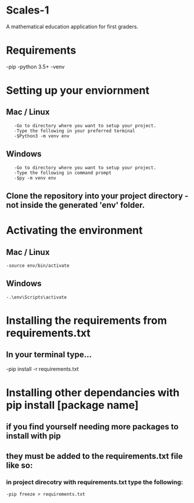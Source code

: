 # Scales-1
A mathematical education application for first graders.

# Requirements
-pip
-python 3.5+
-venv

# Setting up your enviornment
   ## Mac / Linux
       -Go to directory where you want to setup your project.
       -Type the following in your preferred terminal
       -$Python3 -m venv env
   ## Windows
       -Go to directory where you want to setup your project.
       -Type the following in command prompt
       -$py -m venv env
      
## Clone the repository into your project directory - not inside the generated 'env' folder.

# Activating the environment
  ## Mac / Linux
    -source env/bin/activate
  ## Windows
    -.\env\Scripts\activate


# Installing the requirements from requirements.txt

  ## In your terminal type...
  -pip install -r requirements.txt
  
  
# Installing other dependancies with pip install [package name]

## if you find yourself needing more packages to install with pip 
## they must be added to the requirements.txt file like so:

### in project direcotry with requirements.txt type the following:
    -pip freeze > requirements.txt
